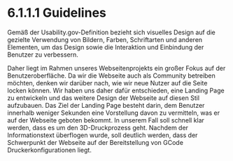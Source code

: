# 6.1.1.1 Guidelines

Gemäß der Usability.gov-Definition bezieht sich visuelles Design auf die gezielte Verwendung von Bildern, Farben, Schriftarten und anderen Elementen, um das Design sowie die Interaktion und Einbindung der Benutzer zu verbessern. &#x20;

Daher liegt im Rahmen unseres Webseitenprojekts ein großer Fokus auf der Benutzeroberfläche. Da wir die Webseite auch als Community betreiben möchten, denken wir darüber nach, wie wir neue Nutzer auf die Seite locken können. Wir haben uns daher dafür entschieden, eine Landing Page zu entwickeln und das weitere Design der Webseite auf diesen Stil aufzubauen. Das Ziel der Landing Page besteht darin, dem Benutzer innerhalb weniger Sekunden eine Vorstellung davon zu vermitteln, was er auf der Webseite geboten bekommt. In unserem Fall soll schnell klar werden, dass es um den 3D-Druckprozess geht. Nachdem der Informationstext überflogen wurde, soll deutlich werden, dass der Schwerpunkt der Webseite auf der Bereitstellung von GCode Druckerkonfigurationen liegt.&#x20;
